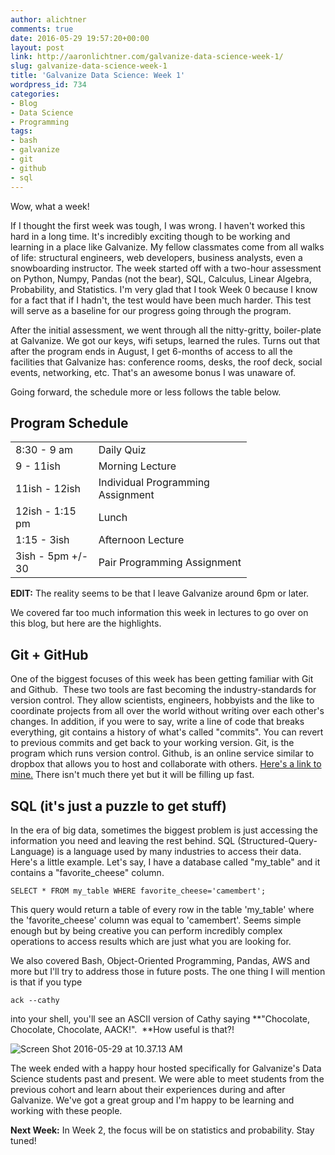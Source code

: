 ```yaml
---
author: alichtner
comments: true
date: 2016-05-29 19:57:20+00:00
layout: post
link: http://aaronlichtner.com/galvanize-data-science-week-1/
slug: galvanize-data-science-week-1
title: 'Galvanize Data Science: Week 1'
wordpress_id: 734
categories:
- Blog
- Data Science
- Programming
tags:
- bash
- galvanize
- git
- github
- sql
---
```


Wow, what a week!

If I thought the first week was tough, I was wrong. I haven't worked this hard in a long time. It's incredibly exciting though to be working and learning in a place like Galvanize. My fellow classmates come from all walks of life: structural engineers, web developers, business analysts, even a snowboarding instructor. The week started off with a two-hour assessment on Python, Numpy, Pandas (not the bear), SQL, Calculus, Linear Algebra, Probability, and Statistics. I'm very glad that I took Week 0 because I know for a fact that if I hadn't, the test would have been much harder. This test will serve as a baseline for our progress going through the program.

After the initial assessment, we went through all the nitty-gritty, boiler-plate at Galvanize. We got our keys, wifi setups, learned the rules. Turns out that after the program ends in August, I get 6-months of access to all the facilities that Galvanize has: conference rooms, desks, the roof deck, social events, networking, etc. That's an awesome bonus I was unaware of.

Going forward, the schedule more or less follows the table below.



## Program Schedule



<table style="width: 75%;" >
<tbody >
<tr >

<td >8:30 - 9 am
</td>

<td >Daily Quiz
</td>
</tr>
<tr >

<td >9 - 11ish
</td>

<td >Morning Lecture
</td>
</tr>
<tr >

<td >11ish - 12ish
</td>

<td >Individual Programming Assignment
</td>
</tr>
<tr >

<td >12ish - 1:15 pm
</td>

<td >Lunch
</td>
</tr>
<tr >

<td >1:15 - 3ish
</td>

<td >Afternoon Lecture
</td>
</tr>
<tr >

<td >3ish - 5pm +/- 30
</td>

<td >Pair Programming Assignment
</td>
</tr>
</tbody>
</table>

**EDIT:** The reality seems to be that I leave Galvanize around 6pm or later.

We covered far too much information this week in lectures to go over on this blog, but here are the highlights.



## Git + GitHub



One of the biggest focuses of this week has been getting familiar with Git and Github.  These two tools are fast becoming the industry-standards for version control. They allow scientists, engineers, hobbyists and the like to coordinate projects from all over the world without writing over each other's changes. In addition, if you were to say, write a line of code that breaks everything, git contains a history of what's called "commits". You can revert to previous commits and get back to your working version. Git, is the program which runs version control. Github, is an online service similar to dropbox that allows you to host and collaborate with others. [Here's a link to mine.](https://github.com/alichtner) There isn't much there yet but it will be filling up fast.



## SQL (it's just a puzzle to get stuff)



In the era of big data, sometimes the biggest problem is just accessing the information you need and leaving the rest behind. SQL (Structured-Query-Language) is a language used by many industries to access their data. Here's a little example. Let's say, I have a database called "my_table" and it contains a "favorite_cheese" column.


    
    SELECT * FROM my_table WHERE favorite_cheese='camembert';



This query would return a table of every row in the table 'my_table' where the 'favorite_cheese' column was equal to 'camembert'. Seems simple enough but by being creative you can perform incredibly complex operations to access results which are just what you are looking for.

We also covered Bash, Object-Oriented Programming, Pandas, AWS and more but I'll try to address those in future posts. The one thing I will mention is that if you type


    
    ack --cathy



into your shell, you'll see an ASCII version of Cathy saying **"Chocolate, Chocolate, Chocolate, AACK!".  **How useful is that?!

![Screen Shot 2016-05-29 at 10.37.13 AM](http://aaronlichtner.com/wp-content/uploads/2016/05/Screen-Shot-2016-05-29-at-10.37.13-AM-1-179x300.png)

The week ended with a happy hour hosted specifically for Galvanize's Data Science students past and present. We were able to meet students from the previous cohort and learn about their experiences during and after Galvanize. We've got a great group and I'm happy to be learning and working with these people.

**Next Week:** In Week 2, the focus will be on statistics and probability. Stay tuned!


